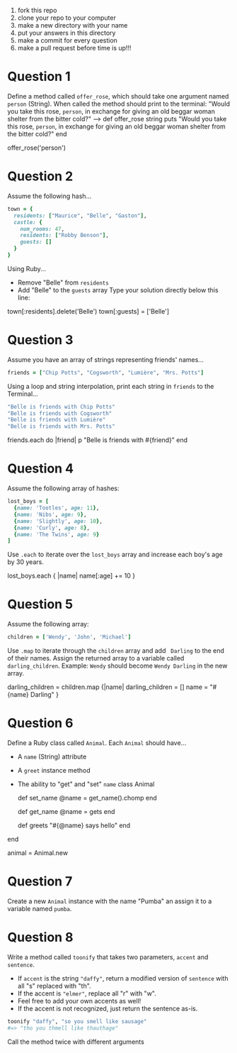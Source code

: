 1. fork this repo
2. clone your repo to your computer
3. make a new directory with your name
4. put your answers in this directory
5. make a commit for every question
6. make a pull request before time is up!!!


# Question 1
Define a method called `offer_rose`, which should take one argument named `person` (String).
When called the method should print to the terminal:
"Would you take this rose, `person`, in exchange for giving an old beggar woman shelter from the bitter cold?" -->
def offer_rose string
    puts  "Would you take this rose, `person`, in exchange for giving an old beggar woman shelter from the bitter cold?"
end

offer_rose('person')
# Question 2
Assume the following hash...
```ruby
town = {
  residents: ["Maurice", "Belle", "Gaston"],
  castle: {
    num_rooms: 47,
    residents: ["Robby Benson"],
    guests: []
  }
}
```
Using Ruby...
- Remove "Belle" from `residents`
- Add "Belle" to the `guests` array
Type your solution directly below this line:


town[:residents].delete('Belle')
town[:guests] = ['Belle']



# Question 3
Assume you have an array of strings representing friends' names...
```ruby
friends = ["Chip Potts", "Cogsworth", "Lumière", "Mrs. Potts"]
```
Using a loop and string interpolation, print each string in `friends` to the Terminal...
```ruby
"Belle is friends with Chip Potts"
"Belle is friends with Cogsworth"
"Belle is friends with Lumière"
"Belle is friends with Mrs. Potts"
```
friends.each do |friend|
   p  "Belle is friends with #{friend}"
end



# Question 4
Assume the following array of hashes:
```ruby
lost_boys = [
  {name: 'Tootles', age: 11},
  {name: 'Nibs', age: 9},
  {name: 'Slightly', age: 10},
  {name: 'Curly', age: 8},
  {name: 'The Twins', age: 9}
]
```
Use `.each` to iterate over the `lost_boys` array and increase each boy's age by 30 years.

lost_boys.each { |name|
     name[:age] += 10
}


# Question 5
Assume the following array:
```ruby
children = ['Wendy', 'John', 'Michael']
```
Use `.map` to iterate through the `children` array and add ` Darling` to the end
of their names. Assign the returned array to a variable called `darling_children`.
Example: `Wendy` should become `Wendy Darling` in the new array.

darling_children = children.map {|name|
    darling_children = []
    name = "#{name} Darling"
}
# Question 6
Define a Ruby class called `Animal`. Each `Animal` should have...
- A `name` (String) attribute
- A `greet` instance method
- The ability to "get" and "set" `name`
class Animal 


    def set_name
        @name = get_name().chomp
    end
    
    def get_name 
        @name = gets 
    end

    def greets
        "#{@name} says hello"
    end

end

animal = Animal.new


# Question 7
Create a new `Animal` instance with the name "Pumba" an assign it to a variable named `pumba`.


# Question 8

Write a method called `toonify` that takes two parameters, `accent` and `sentence`.
- If `accent` is the string `"daffy"`, return a modified version of `sentence` with all "s" replaced with "th".
- If the accent is `"elmer"`, replace all "r" with "w".
- Feel free to add your own accents as well!
- If the accent is not recognized, just return the sentence as-is.

```ruby
toonify "daffy", "so you smell like sausage"
#=> "tho you thmell like thauthage"
```
Call the method twice with different arguments